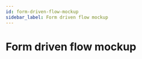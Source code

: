 ```yaml
---
id: form-driven-flow-mockup
sidebar_label: Form driven flow mockup
---
```


# Form driven flow mockup




